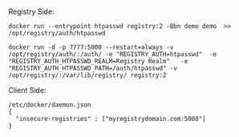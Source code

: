 Registry Side:


    docker run --entrypoint htpasswd registry:2 -Bbn demo demo  >> /opt/registry/auth/htpasswd

    docker run -d -p 7777:5000 --restart=always -v /opt/registry/auth/:/auth/ -e "REGISTRY_AUTH=htpasswd"  -e "REGISTRY_AUTH_HTPASSWD_REALM=Registry Realm"   -e "REGISTRY_AUTH_HTPASSWD_PATH=/auth/htpasswd" -v /opt/registry/:/var/lib/registry/ registry:2


Client Side:


    /etc/docker/daemon.json
    {
      "insecure-registries" : ["myregistrydomain.com:5000"]
    }
